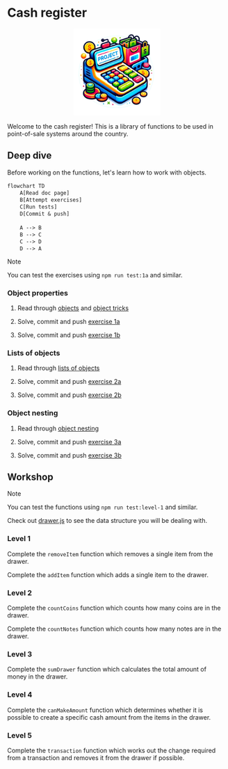 # Cash register

<p align="center">
  <img src="./assets/cr-logo.png" width="200px">
</p>

Welcome to the cash register! This is a library of functions to be used in
point-of-sale systems around the country.

## Deep dive

Before working on the functions, let's learn how to work with objects.

```mermaid
flowchart TD
    A[Read doc page]
    B[Attempt exercises]
    C[Run tests]
    D[Commit & push]

    A --> B
    B --> C
    C --> D
    D --> A
```

> [!NOTE]
>
> You can test the exercises using `npm run test:1a` and similar.

### Object properties

1. Read through [objects](https://tech-docs.corndel.com/js/objects.html) and
   [object tricks](https://tech-docs.corndel.com/js/object-tricks.html)

1. Solve, commit and push [exercise 1a](./exercises/1a.js)

1. Solve, commit and push [exercise 1b](./exercises/1b.js)

### Lists of objects

1. Read through
   [lists of objects](https://tech-docs.corndel.com/js/lists-of-objects.html)

1. Solve, commit and push [exercise 2a](./exercises/2a.js)

1. Solve, commit and push [exercise 2b](./exercises/2b.js)

### Object nesting

1. Read through
   [object nesting](https://tech-docs.corndel.com/js/object-nesting.html)

1. Solve, commit and push [exercise 3a](./exercises/3a.js)

1. Solve, commit and push [exercise 3b](./exercises/3b.js)

## Workshop

> [!NOTE]
>
> You can test the functions using `npm run test:level-1` and similar.

Check out [drawer.js](./drawer.js) to see the data structure you will be dealing
with.

### Level 1

Complete the `removeItem` function which removes a single item from the drawer.

Complete the `addItem` function which adds a single item to the drawer.

### Level 2

Complete the `countCoins` function which counts how many coins are in the
drawer.

Complete the `countNotes` function which counts how many notes are in the
drawer.

### Level 3

Complete the `sumDrawer` function which calculates the total amount of money in
the drawer.

### Level 4

Complete the `canMakeAmount` function which determines whether it is possible to
create a specific cash amount from the items in the drawer.

### Level 5

Complete the `transaction` function which works out the change required from a
transaction and removes it from the drawer if possible.
